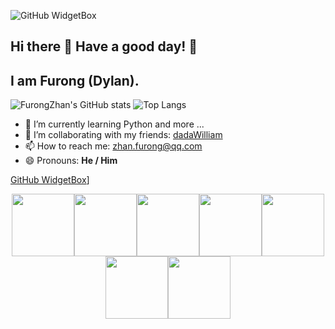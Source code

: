 ![GitHub WidgetBox](https://github-widgetbox.vercel.app/api/profile?username=FurongZhan&data=followers,repositories,stars,commits)

## Hi there 👋 Have a good day! 🔆

## I am Furong (Dylan).

![FurongZhan's GitHub stats](https://github-readme-stats.vercel.app/api?username=FurongZhan)
![Top Langs](https://github-readme-stats.vercel.app/api/top-langs/?username=FurongZhan)


- 🌱 I’m currently learning Python and more ...
- 👯 I’m collaborating with my friends: [dadaWilliam](https://github.com/dadaWilliam)
- 📫 How to reach me: zhan.furong@qq.com
- 😄 Pronouns: **He / Him**

[GitHub WidgetBox](https://github-widgetbox.vercel.app/api/skills?languages=cpp,java,python,html,css,markdown,bash)]

<p align="center">
  <img src="https://media3.giphy.com/media/ln7z2eWriiQAllfVcn/200w.webp" width="100"><img src="https://i.giphy.com/media/LMt9638dO8dftAjtco/200.webp" width="100"><img src="https://i.giphy.com/media/eNAsjO55tPbgaor7ma/200w.webp" width="100"><img src="https://i.giphy.com/media/VgGthkhUvGgOit7Y9i/200.webp" width="100"><img src="https://media3.giphy.com/media/kdFc8fubgS31b8DsVu/giphy.webp" width="100"><img src="https://i.giphy.com/media/KzJkzjggfGN5Py6nkT/200.webp" width="100"><img src="https://i.giphy.com/media/IdyAQJVN2kVPNUrojM/200.webp" width="100">
</p>

<!--
**FurongZhan/FurongZhan** is a ✨ _special_ ✨ repository because its `README.md` (this file) appears on your GitHub profile.

Here are some ideas to get you started:

- 🔭 I’m currently working on ...
- 🌱 I’m currently learning ...
- 👯 I’m looking to collaborate on ...
- 🤔 I’m looking for help with ...
- 💬 Ask me about ...
- 📫 How to reach me: ...
- 😄 Pronouns: ...
- ⚡ Fun fact: ...
-->
